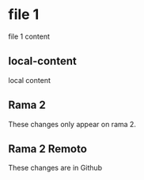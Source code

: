 # file 1
file 1 content

## local-content
local content

## Rama 2
These changes only appear on rama 2.

## Rama 2 Remoto
These changes are in Github
